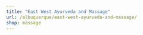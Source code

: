 ```yaml
---
title: "East West Ayurveda and Massage"
url: /albuquerque/east-west-ayurveda-and-massage/
shop: massage
---
```

